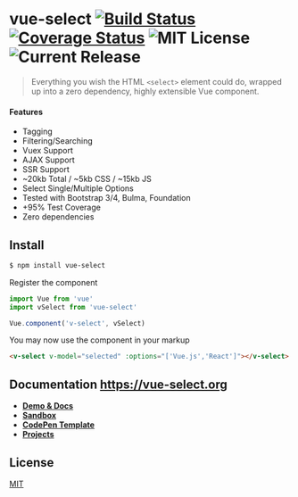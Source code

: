 # vue-select [![Build Status](https://travis-ci.org/sagalbot/vue-select.svg?branch=master)](https://travis-ci.org/sagalbot/vue-select) [![Coverage Status](https://coveralls.io/repos/github/sagalbot/vue-select/badge.svg)](https://coveralls.io/github/sagalbot/vue-select) ![MIT License](https://img.shields.io/github/license/sagalbot/vue-select.svg?style=flat-square) ![Current Release](https://img.shields.io/github/release/sagalbot/vue-select.svg?style=flat-square)

> Everything you wish the HTML `<select>` element could do, wrapped up into a zero dependency, highly extensible Vue component. 

#### Features
- Tagging
- Filtering/Searching
- Vuex Support
- AJAX Support
- SSR Support
- ~20kb Total / ~5kb CSS / ~15kb JS
- Select Single/Multiple Options
- Tested with Bootstrap 3/4, Bulma, Foundation
- +95% Test Coverage
- Zero dependencies

## Install

```bash
$ npm install vue-select
```

Register the component

```js
import Vue from 'vue'
import vSelect from 'vue-select'

Vue.component('v-select', vSelect)
```

You may now use the component in your markup

```html
<v-select v-model="selected" :options="['Vue.js','React']"></v-select>
```

## Documentation https://vue-select.org
- **[Demo & Docs](https://vue-select.org)**
- **[Sandbox](https://vue-select.org/sandbox.html)**
- **[CodePen Template](http://codepen.io/sagalbot/pen/NpwrQO)**
- **[Projects](https://github.com/sagalbot/vue-select/projects)**

## License

[MIT](https://github.com/sagalbot/vue-select/blob/master/LICENSE.md)
